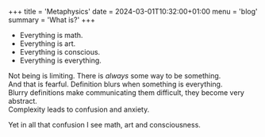 +++
title = 'Metaphysics'
date = 2024-03-01T10:32:00+01:00
menu = 'blog'
summary = 'What is?'
+++

- Everything is math.
- Everything is art.
- Everything is conscious.
- Everything is everything.

Not being is limiting. There is *always* some way to be something.  
And that is fearful. Definition blurs when something is everything.  
Blurry definitions make communicating them difficult, they become very abstract.  
Complexity leads to confusion and anxiety.  

Yet in all that confusion I see math, art and consciousness.
